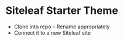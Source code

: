 # Siteleaf Starter Theme

- Clone into repo
– Rename appropriately
- Connect it to a new Siteleaf site